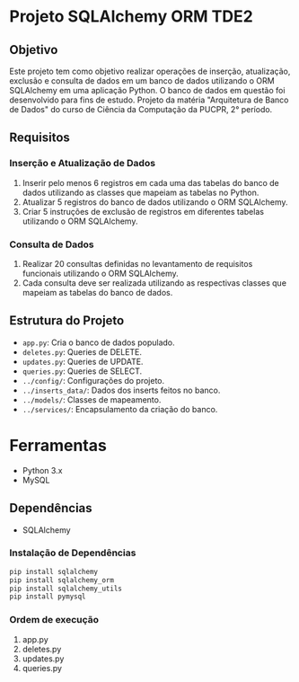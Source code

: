 
# Projeto SQLAlchemy ORM TDE2

## Objetivo

Este projeto tem como objetivo realizar operações de inserção, atualização, exclusão e consulta de dados em um banco de dados utilizando o ORM SQLAlchemy em uma aplicação Python.
O banco de dados em questão foi desenvolvido para fins de estudo.
Projeto da matéria "Arquitetura de Banco de Dados" do curso de Ciência da Computação da PUCPR, 2° período.

## Requisitos

### Inserção e Atualização de Dados

1. Inserir pelo menos 6 registros em cada uma das tabelas do banco de dados utilizando as classes que mapeiam as tabelas no Python.
2. Atualizar 5 registros do banco de dados utilizando o ORM SQLAlchemy.
3. Criar 5 instruções de exclusão de registros em diferentes tabelas utilizando o ORM SQLAlchemy.

### Consulta de Dados

1. Realizar 20 consultas definidas no levantamento de requisitos funcionais utilizando o ORM SQLAlchemy.
2. Cada consulta deve ser realizada utilizando as respectivas classes que mapeiam as tabelas do banco de dados.

## Estrutura do Projeto

- `app.py`: Cria o banco de dados populado.
- `deletes.py`: Queries de DELETE.
- `updates.py`: Queries de UPDATE.
- `queries.py`: Queries de SELECT.
- `../config/`: Configurações do projeto.
- `../inserts_data/`: Dados dos inserts feitos no banco.
- `../models/`: Classes de mapeamento.
- `../services/`: Encapsulamento da criação do banco.

# Ferramentas

- Python 3.x
- MySQL

## Dependências

- SQLAlchemy

### Instalação de Dependências

```bash
pip install sqlalchemy
pip install sqlalchemy_orm
pip install sqlalchemy_utils
pip install pymysql
```

### Ordem de execução

1. app.py
2. deletes.py
3. updates.py
4. queries.py